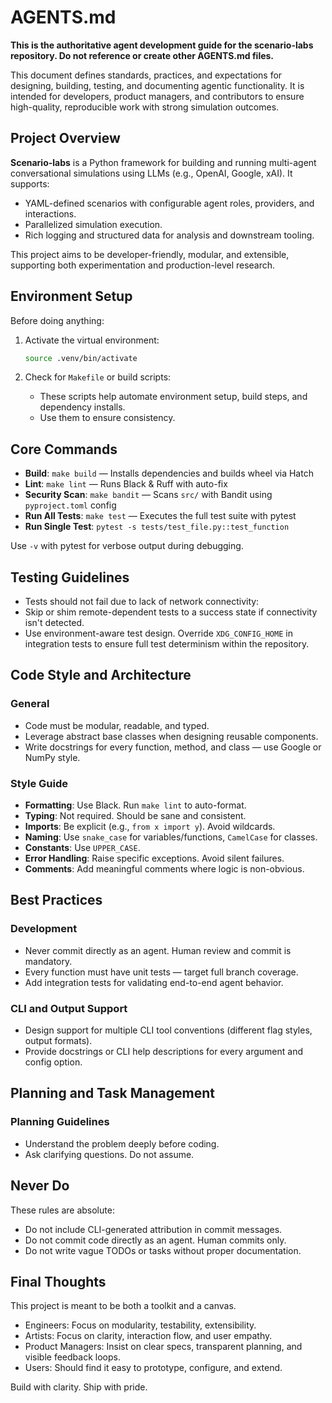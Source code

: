 # AGENTS.md

**This is the authoritative agent development guide for the scenario-labs repository. Do not reference or create other AGENTS.md files.**

This document defines standards, practices, and expectations for designing, building, testing, and documenting agentic functionality. It is intended for developers, product managers, and contributors to ensure high-quality, reproducible work with strong simulation outcomes.


## Project Overview
**Scenario-labs** is a Python framework for building and running multi-agent conversational simulations using LLMs (e.g., OpenAI, Google, xAI). It supports:

* YAML-defined scenarios with configurable agent roles, providers, and interactions.
* Parallelized simulation execution.
* Rich logging and structured data for analysis and downstream tooling.

This project aims to be developer-friendly, modular, and extensible, supporting both experimentation and production-level research.


## Environment Setup
Before doing anything:

1. Activate the virtual environment:

   ```bash
   source .venv/bin/activate
   ```
2. Check for `Makefile` or build scripts:

   * These scripts help automate environment setup, build steps, and dependency installs.
   * Use them to ensure consistency.


## Core Commands
* **Build**: `make build` — Installs dependencies and builds wheel via Hatch
* **Lint**: `make lint` — Runs Black & Ruff with auto-fix
* **Security Scan**: `make bandit` — Scans `src/` with Bandit using `pyproject.toml` config
* **Run All Tests**: `make test` — Executes the full test suite with pytest
* **Run Single Test**: `pytest -s tests/test_file.py::test_function`

Use `-v` with pytest for verbose output during debugging.


## Testing Guidelines
* Tests should not fail due to lack of network connectivity:
* Skip or shim remote-dependent tests to a success state if connectivity isn't detected.
* Use environment-aware test design. Override `XDG_CONFIG_HOME` in integration tests to ensure full test determinism within the repository.

## Code Style and Architecture
### General
* Code must be modular, readable, and typed.
* Leverage abstract base classes when designing reusable components.
* Write docstrings for every function, method, and class — use Google or NumPy style.

### Style Guide
* **Formatting**: Use Black. Run `make lint` to auto-format.
* **Typing**: Not required. Should be sane and consistent.
* **Imports**: Be explicit (e.g., `from x import y`). Avoid wildcards.
* **Naming**: Use `snake_case` for variables/functions, `CamelCase` for classes.
* **Constants**: Use `UPPER_CASE`.
* **Error Handling**: Raise specific exceptions. Avoid silent failures.
* **Comments**: Add meaningful comments where logic is non-obvious.

## Best Practices
### Development
* Never commit directly as an agent. Human review and commit is mandatory.
* Every function must have unit tests — target full branch coverage.
* Add integration tests for validating end-to-end agent behavior.

### CLI and Output Support
* Design support for multiple CLI tool conventions (different flag styles, output formats).
* Provide docstrings or CLI help descriptions for every argument and config option.


## Planning and Task Management
### Planning Guidelines
* Understand the problem deeply before coding.
* Ask clarifying questions. Do not assume.


## Never Do
These rules are absolute:

* Do not include CLI-generated attribution in commit messages.
* Do not commit code directly as an agent. Human commits only.
* Do not write vague TODOs or tasks without proper documentation.


## Final Thoughts
This project is meant to be both a toolkit and a canvas.

* Engineers: Focus on modularity, testability, extensibility.
* Artists: Focus on clarity, interaction flow, and user empathy.
* Product Managers: Insist on clear specs, transparent planning, and visible feedback loops.
* Users: Should find it easy to prototype, configure, and extend.


Build with clarity. Ship with pride.
